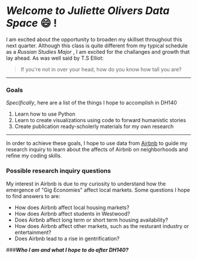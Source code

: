 # __*Welcome to Juliette Olivers Data Space*__ :smile: !
I am excited about the opportunity to broaden my skillset throughout this next quarter.
Although this class is quite different from my typical schedule as a _Russian Studies Major_ , 
I am excited for the challanges and growth that lay ahead.
  As was well said by T.S Elliot:
>If you're not in over your head,
>how do you know how tall you are?
___ 
### Goals
_Specifically_, here are a list of the things I hope to accomplish in DH140
1. Learn how to use Python 
2. Learn to create visualizations using code to forward humanistic stories
3. Create publication ready-scholerly materials for my own research 

___

In order to achieve these goals, I hope to use data from [Airbnb](http://insideairbnb.com/get-the-data.html)
 to guide my research inquiry to learn about the affects of Airbnb on neighborhoods and refine my coding skills.
### Possible research inquiry questions
My interest in Airbnb is due to my curiosity to understand how the emergence of "Gig Economies" affect local markets.
Some questions I hope to find answers to are:
* How does Airbnb affect local housing markets?
* How does Airbnb affect students in Westwood?
* Does Airbnb affect long term or short term housing availability?
* How does Airbnb affect other markets, such as the resturant industry or entertainment? 
* Does Airbnb lead to a rise in gentrification?

###_**Who I am and what I hope to do after DH140?**_


